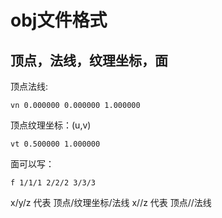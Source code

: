 # obj文件格式


## 顶点，法线，纹理坐标，面

顶点法线:
    
```obj
vn 0.000000 0.000000 1.000000
```

顶点纹理坐标：(u,v)

```obj
vt 0.500000 1.000000
```

面可以写：

```
f 1/1/1 2/2/2 3/3/3
```

x/y/z 代表 顶点/纹理坐标/法线
x//z 代表 顶点//法线